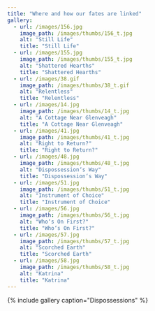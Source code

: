 ```yaml
---
title: "Where and how our fates are linked"
gallery:
  - url: /images/156.jpg
    image_path: /images/thumbs/156_t.jpg
    alt: "Still Life"
    title: "Still Life"
  - url: /images/155.jpg
    image_path: /images/thumbs/155_t.jpg
    alt: "Shattered Hearths"
    title: "Shattered Hearths"    
  - url: /images/38.gif
    image_path: /images/thumbs/38_t.gif
    alt: "Relentless"
    title: "Relentless"
  - url: /images/14.jpg
    image_path: /images/thumbs/14_t.jpg
    alt: "A Cottage Near Glenveagh"
    title: "A Cottage Near Glenveagh"
  - url: /images/41.jpg
    image_path: /images/thumbs/41_t.jpg
    alt: "Right to Return?"
    title: "Right to Return?"    
  - url: /images/48.jpg
    image_path: /images/thumbs/48_t.jpg
    alt: "Dispossession‘s Way"
    title: "Dispossession‘s Way"
  - url: /images/51.jpg
    image_path: /images/thumbs/51_t.jpg
    alt: "Instrument of Choice"
    title: "Instrument of Choice"
  - url: /images/56.jpg
    image_path: /images/thumbs/56_t.jpg
    alt: "Who‘s On First?"
    title: "Who‘s On First?"    
  - url: /images/57.jpg
    image_path: /images/thumbs/57_t.jpg
    alt: "Scorched Earth"
    title: "Scorched Earth"   
  - url: /images/58.jpg
    image_path: /images/thumbs/58_t.jpg
    alt: "Katrina"
    title: "Katrina"
---
```

{% include gallery caption="Dispossessions" %}
